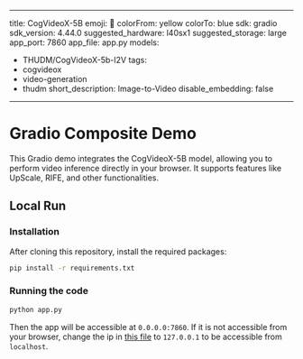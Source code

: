 
---
title: CogVideoX-5B
emoji: 🎥
colorFrom: yellow
colorTo: blue
sdk: gradio
sdk_version: 4.44.0
suggested_hardware: l40sx1
suggested_storage: large
app_port: 7860
app_file: app.py
models:
  - THUDM/CogVideoX-5b-I2V
tags:
  - cogvideox
  - video-generation
  - thudm
short_description: Image-to-Video
disable_embedding: false
---


# Gradio Composite Demo

This Gradio demo integrates the CogVideoX-5B model, allowing you to perform video inference directly in your browser. It
supports features like UpScale, RIFE, and other functionalities.

## Local Run
### Installation
After cloning this repository, install the required packages:

```bash
pip install -r requirements.txt
```

### Running the code

```bash
python app.py
```
Then the app will be accessible at `0.0.0.0:7860`. If it is not accessible from your browser, change the ip in [this file](https://github.com/erfanasgari21/CogVideoX-5B-Space/blob/924868c8c2084df1bcf1f86edcb0ec8da97a502e/app.py#L491) to `127.0.0.1` to be accessible from `localhost`.



